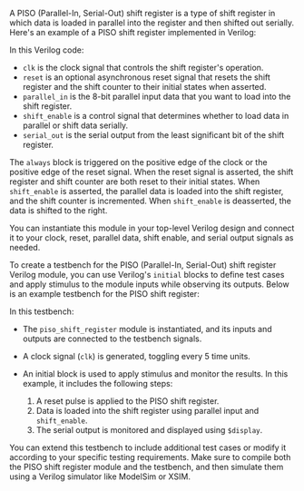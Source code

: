 A PISO (Parallel-In, Serial-Out) shift register is a type of shift register in which data is loaded in parallel into the register and then shifted out serially. Here's an example of a PISO shift register implemented in Verilog:

In this Verilog code:

- `clk` is the clock signal that controls the shift register's operation.
- `reset` is an optional asynchronous reset signal that resets the shift register and the shift counter to their initial states when asserted.
- `parallel_in` is the 8-bit parallel input data that you want to load into the shift register.
- `shift_enable` is a control signal that determines whether to load data in parallel or shift data serially.
- `serial_out` is the serial output from the least significant bit of the shift register.

The `always` block is triggered on the positive edge of the clock or the positive edge of the reset signal. When the reset signal is asserted, the shift register and shift counter are both reset to their initial states. When `shift_enable` is asserted, the parallel data is loaded into the shift register, and the shift counter is incremented. When `shift_enable` is deasserted, the data is shifted to the right.

You can instantiate this module in your top-level Verilog design and connect it to your clock, reset, parallel data, shift enable, and serial output signals as needed.

To create a testbench for the PISO (Parallel-In, Serial-Out) shift register Verilog module, you can use Verilog's `initial` blocks to define test cases and apply stimulus to the module inputs while observing its outputs. Below is an example testbench for the PISO shift register:

In this testbench:

- The `piso_shift_register` module is instantiated, and its inputs and outputs are connected to the testbench signals.

- A clock signal (`clk`) is generated, toggling every 5 time units.

- An initial block is used to apply stimulus and monitor the results. In this example, it includes the following steps:
  1. A reset pulse is applied to the PISO shift register.
  2. Data is loaded into the shift register using parallel input and `shift_enable`.
  3. The serial output is monitored and displayed using `$display`.

You can extend this testbench to include additional test cases or modify it according to your specific testing requirements. Make sure to compile both the PISO shift register module and the testbench, and then simulate them using a Verilog simulator like ModelSim or XSIM.
